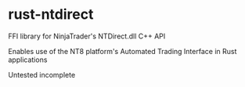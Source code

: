 # rust-ntdirect
FFI library for NinjaTrader's NTDirect.dll C++ API

Enables use of the NT8 platform's Automated Trading Interface in Rust applications

Untested incomplete
